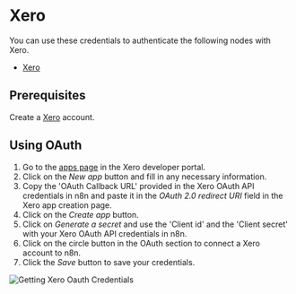 # Xero

You can use these credentials to authenticate the following nodes with Xero.

- [Xero](/integrations/builtin/app-nodes/n8n-nodes-base.xero/)

## Prerequisites

Create a [Xero](https://www.xero.com/) account.

## Using OAuth

1. Go to the [apps page](https://developer.xero.com/myapps) in the Xero developer portal.
2. Click on the *New app* button and fill in any necessary information.
3. Copy the 'OAuth Callback URL' provided in the Xero OAuth API credentials in n8n and paste it in the *OAuth 2.0 redirect URI* field in the Xero app creation page.
4. Click on the *Create app* button.
5. Click on *Generate a secret* and use the 'Client id' and the 'Client secret' with your Xero OAuth API credentials in n8n.
6. Click on the circle button in the OAuth section to connect a Xero account to n8n.
7. Click the *Save* button to save your credentials.

![Getting Xero Oauth Credentials](/_images/integrations/builtin/credentials/xero/using-oauth.gif)
